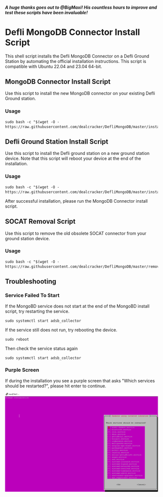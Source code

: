 #### *A huge thanks goes out to @BigMaxi! His countless hours to improve and test these scripts have been invaluable!*

# Defli MongoDB Connector Install Script
This shell script installs the Defli MongoDB Connector on a Defli Ground Station by automating the official installation instructions. This script is compatible with Ubuntu 22.04 and 23.04 64-bit.


## MongoDB Connector Install Script
Use this script to install the new MongoDB connector on your existing Defli Ground station.

### Usage
```
sudo bash -c "$(wget -O - https://raw.githubusercontent.com/dealcracker/DefliMongoDB/master/installMongo.sh)"
```
	
## Defli Ground Station Install Script
Use this script to install the Defli ground station on a new ground station device. Note that this script will reboot your device at the end of the installation. 

### Usage
```
sudo bash -c "$(wget -O - https://raw.githubusercontent.com/dealcracker/DefliMongoDB/master/installDefli.sh)"
```
After successful installation, please run the MongoDB Connector install script.



## SOCAT Removal Script
Use this script to remove the old obsolete SOCAT connector from your ground station device.

### Usage
```
sudo bash -c "$(wget -O - https://raw.githubusercontent.com/dealcracker/DefliMongoDB/master/removeSOCAT.sh)"
```

## Troubleshooting

### Service Failed To Start
If the MongoBD service does not start at the end of the MongoBD install script, try restarting the service.
```
sudo systemctl start adsb_collector
```
If the service still does not run, try rebooting the device. 
```
sudo reboot
```
Then check the service status again
```
sudo systemctl start adsb_collector
```

### Purple Screen

If during the installation you see a purple screen that asks "Which services should be restarted?", please hit enter to continue.

![alt text](https://github.com/dealcracker/DefliMongoDB/blob/main/purpleScreen.png?raw=true)
